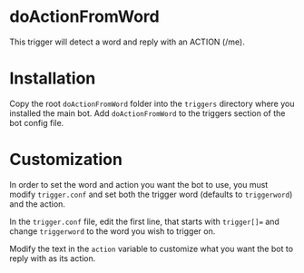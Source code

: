 # doActionFromWord

This trigger will detect a word and reply with an ACTION (/me).

# Installation

Copy the root `doActionFromWord` folder into the `triggers` directory where you installed the main bot. Add `doActionFromWord` to the triggers section of the bot config file. 

# Customization

In order to set the word and action you want the bot to use, you must modify `trigger.conf` and set both the trigger word (defaults to `triggerword`) and the action. 

In the `trigger.conf` file, edit the first line, that starts with `trigger[]=` and change `triggerword` to the word you wish to trigger on.

Modify the text in the `action` variable to customize what you want the bot to reply with as its action.